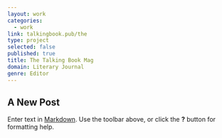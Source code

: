 ```yaml
---
layout: work
categories:
  - work
link: talkingbook.pub/the
type: project
selected: false
published: true
title: The Talking Book Mag
domain: Literary Journal
genre: Editor
---
```

## A New Post

Enter text in [Markdown](http://daringfireball.net/projects/markdown/). Use the toolbar above, or click the **?** button for formatting help.
